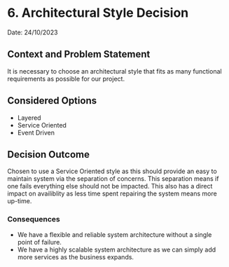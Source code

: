 # 6. Architectural Style Decision
Date: 24/10/2023
## Context and Problem Statement

It is necessary to choose an architectural style that fits as many functional requirements as possible for our project.

## Considered Options

* Layered
* Service Oriented
* Event Driven

## Decision Outcome

Chosen to use a Service Oriented style as this should provide an easy to maintain system via the separation of concerns. This separation means if one fails everything else should not be impacted. This also has a direct impact on availiblity as less time spent repairing the system means more up-time.

### Consequences

* We have a flexible and reliable system architecture without a single point of failure.
* We have a highly scalable system architecture as we can simply add more services as the business expands.
